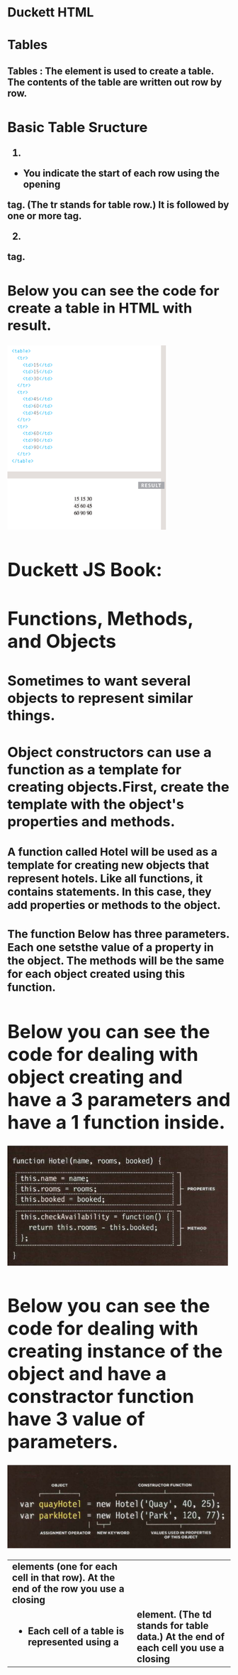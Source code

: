 
# Duckett HTML 
# Tables

## Tables : The <table> element is used to create a table. The contents of the table are written out row by row.

## Basic Table Sructure
1. <tr> 
- You indicate the start of each row using the opening <tr> tag.
(The tr stands for table row.)
It is followed by one or more
<td> elements (one for each cell
in that row).
At the end of the row you use a
closing </tr> tag.


2. <td>
- Each cell of a table is
represented using a <td>
element. (The td stands for
table data.)
At the end of each cell you use a
closing </td> tag.



## Below you can see the code for create a  table in HTML with result.


![table image](Table.png)


# Duckett JS Book:

# Functions, Methods, and Objects

## Sometimes to want several objects to represent similar things.

## Object constructors can use a function as a template for creating objects.First, create the template with the object's properties and methods.
### A function called Hotel will be used as a template for creating new objects that represent hotels. Like all functions, it contains statements. In this case, they add properties or methods to the object.



### The function  Below has three parameters. Each one setsthe value of a property in the object. The methods will be the same for each object created using this function.


# Below you can see the code for dealing with object creating and have a 3 parameters and have a 1 function inside.

![obj image](obj1.png)


# Below you can see the code for dealing with  creating instance of the object  and have a constractor function have 3 value of parameters.

![obj2 image](obj2.png)